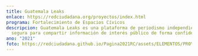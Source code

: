 ```yaml
---
title: Guatemala Leaks
enlace: https://redciudadana.org/proyectos/index.html
programa: Fortalecimiento de Espacios Cívicos
descripcion: Guatemala Leaks es una plataforma de periodismo independiente y
  segura para compartir información de interés público de forma confidencial.
ano: "2021"
foto: https://redciudadana.github.io/Pagina2021RC/assets/ELEMENTOS/PROYECTOS/20_Guatemala%20Leaks.jpg
---
```

